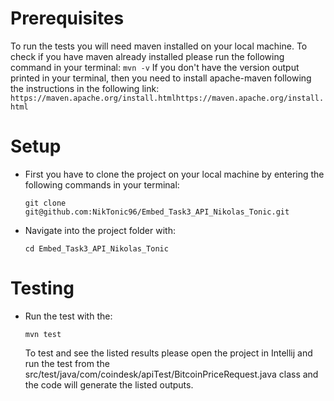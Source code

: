 <h1>Prerequisites</h1>

To run the tests you will need maven installed on your
local machine. 
To check if you have maven already installed please run
the following command in your terminal: `mvn -v`
If you don't have the version output printed in your 
terminal, then you need to install apache-maven following
the instructions in the following link:
`https://maven.apache.org/install.htmlhttps://maven.apache.org/install.html`

<h1>Setup</h1>

<ul>
<li>
First you have to clone the project on your local machine by entering
the following commands in your terminal:

`git clone git@github.com:NikTonic96/Embed_Task3_API_Nikolas_Tonic.git`
</li>
<li>
Navigate into the project folder with: 

`cd Embed_Task3_API_Nikolas_Tonic`
</li>
</ul>

<h1>Testing</h1>

<ul>
<li>
Run the test with the: 

`mvn test`

To test and see the listed results please open the project in Intellij
and run the test from the src/test/java/com/coindesk/apiTest/BitcoinPriceRequest.java
class and the code will generate the listed outputs. 
</li>
</ul>
